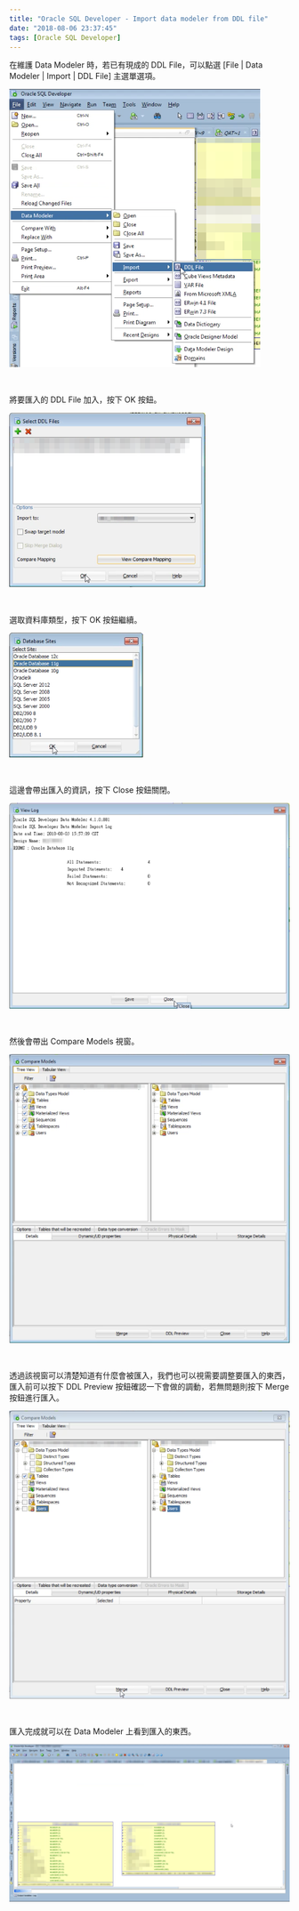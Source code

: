 ```yaml
---
title: "Oracle SQL Developer - Import data modeler from DDL file"
date: "2018-08-06 23:37:45"
tags: [Oracle SQL Developer]
---
```



在維護 Data Modeler 時，若已有現成的 DDL File，可以點選 [File | Data Modeler | Import | DDL File] 主選單選項。  

<!-- More -->

![1.png](1.png)
 
<br/>


將要匯入的 DDL File 加入，按下 OK 按鈕。  

![2.png](2.png)
 
<br/>


選取資料庫類型，按下 OK 按鈕繼續。  

![3.png](3.png)
 
<br/>


這邊會帶出匯入的資訊，按下 Close 按鈕關閉。  

![4.png](4.png)
 
<br/>


然後會帶出 Compare Models 視窗。  

![5.png](5.png)
 
<br/>


透過該視窗可以清楚知道有什麼會被匯入，我們也可以視需要調整要匯入的東西，匯入前可以按下 DDL Preview 按鈕確認一下會做的調動，若無問題則按下 Merge 按鈕進行匯入。  

![6.png](6.png)
 
<br/>


匯入完成就可以在 Data Modeler 上看到匯入的東西。  

![7.png](7.png)
 
<br/>
